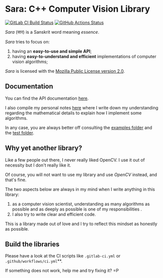 Sara: C++ Computer Vision Library
=================================

[![GitLab CI Build Status](https://gitlab.com/DO-CV/sara/badges/master/pipeline.svg)](https://gitlab.com/DO-CV/sara/-/pipelines)
[![GitHub Actions Status](https://github.com/oddkiva/sara/actions/workflows/ci.yml/badge.svg)](https://github.com/oddkiva/sara/actions)

*Sara* (सार) is a Sanskrit word meaning *essence*.

*Sara* tries to focus on:

1. having an **easy-to-use and simple API**;
2. having **easy-to-understand and efficient** implementations of computer vision
   algorithms;

*Sara* is licensed with the [Mozilla Public License version
2.0](https://gitlab.com/oddkiva/sara/-/raw/master/LICENSE?ref_type=heads).


Documentation
-------------

You can find the API documentation [here](https://oddkiva.gitlab.io/sara/).

I also compile my personal notes [here](https://oddkiva.gitlab.io/sara-book/)
where I write down my understanding regarding the mathematical details to
explain how I implement some algorithms.

In any case, you are always better off consulting the [examples
folder](https://gitlab.com/oddkiva/sara/tree/master/cpp/examples) and the [test
folder](https://gitlab.com/oddkiva/sara/tree/master/cpp/test).


Why yet another library?
------------------------

Like a few people out there, I never really liked OpenCV. I use it out of
necessity but I don't really like it.

Of course, you will not want to use my library and use *OpenCV* instead, and
that's fine.

The two aspects below are always in my mind when I write anything in this
library:
1. as a computer vision scientist, understanding as many algorithms as possible
   and as deeply as possible is one of my responsibilities .
2. I also try to write clear and efficient code.

This is a library made out of love and I try to reflect this mindset as honestly
as possible.


Build the libraries
-------------------

Please have a look at the CI scripts like `.gitlab-ci.yml` or
`.github/workflows/ci.yml`**.

If something does not work, help me and try fixing it? =P
